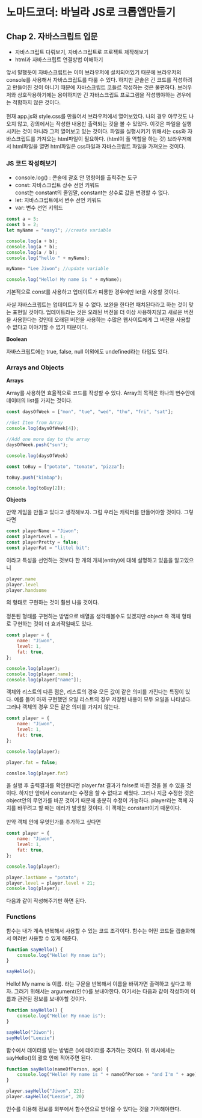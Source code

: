 # 노마드코더: 바닐라 JS로 크롭앱만들기

<h2>Chap 2. 자바스크립트 입문</h2>

* 자바스크립트 다뤄보기, 자바스크립트로 프로젝트 제작해보기
* html과 자바스크립트 연결방법 이해하기


앞서 말했듯이 자바스크립트는 이미 브라우저에 설치되어있기 때문에 브라우저의 console를 사용해서 자바스크립트를 다룰 수 있다.
하지만 콘솔은 긴 코드를 작성하려고 만들어진 것이 아니기 때문에 자바스크립트 코들르 작성하는 것은 불편하다.
브러우저와 상호작용하기에는 용이하지만 긴 자바스크립트 프로그램을 작성행야하는 경우에는 적합하지 않은 것이다.
<br><br>
현재 app.js와 style.css를 만들어서 브라우저에서 열어보았다.
나의 경우 아무것도 나오지 않고, 강의에서는 작성한 내용만 출력되는 것을 볼 수 있었다.
이것은 파일을 실행시키는 것이 아니라 그저 열어보고 있는 것이다.
파일을 실행시키기 위해서는 css와 자바스크립트를 가져오는 html파일이 필요하다. (html이 풀 역할을 하는 것)
브라우저에서 html파일을 열면 html파일은 css파일과 자바스크립트 파일을 가져오는 것이다.


<h3>JS 코드 작성해보기</h3>

* console.log() : 콘솔에 괄호 안 명령어를 출력주는 도구
* const: 자바스크립트 상수 선언 키워드 <br>
    const는 constant의 줄임말, constant는 상수로 값을 변경할 수 없다.
* let: 자바스크립트에서 변수 선언 키워드
* var: 변수 선언 키워드

```javascript
const a = 5;
const b = 2;
let myName = "easy1"; //create variable

console.log(a + b);
console.log(a * b);
console.log(a / b);
console.log("hello " + myName);

myName= "Lee Jiwon"; //update variable

console.log("Hello! My name is " + myName);

```

기본적으로 const를 사용하고 업데이트가 피룡한 경우에만 let을 사용할 것이다.


사실 자바스크립트는 업데이트가 될 수 없다.
보완을 한다면 패치된다라고 하는 것이 맞는 표현일 것이다.
업데이트라는 것은 오래된 버전을 더 이상 사용하지않고 새로운 버전을 사용한다는 것인데 오래된 버전을 사용하는 수많은 웹사이트에게 그 버전을 사용할 수 없다고 이야기할 수 없기 때문이다. 

**Boolean**

자바스크립트에는 true, false, null 이외에도 undefined라는 타입도 있다.
<br>

<h3>Arrays and Objects</h3>

**Arrays**

Array를 사용하면 효율적으로 코드를 작성할 수 있다.
Array의 목적은 하나의 변수안에 데이터의 list를 가지는 것이다.

```javascript
const daysOfWeek = ["mon", "tue", "wed", "thu", "fri", "sat"];

//Get Item from Array
console.log(daysOfWeek[4]);

//Add one more day to the array
daysOfWeek.push("sun");

console.log(daysOfWeek)
```

```javascript
const toBuy = ["potato", "tomato", "pizza"];

toBuy.push("kimbap");

console.log(toBuy[2]);
```

**Objects**

만약 게임을 만들고 있다고 생각해보자.
그럼 우리는 캐릭터를 만들어야할 것이다.
그렇다면 

```javascript
const playerName = "Jiwon";
const playerLevel = 1;
const playerPretty = false;
const playerFat = "littel bit";
```

이라고 특성을 선언하는 것보다 한 개의 개체(entity)에 대해 설명하고 있음을 알고있으니 

```javascript
player.name
player.level
player.handsome
```

의 형태로 구현하는 것이 훨씬 나을 것이다.
<br><br>
정돈된 형태를 구현하는 방법으로 배열을 생각해볼수도 있겠지만 object 즉 객체 형태로 구현하는 것이 더 효과적일때도 있다.

```javascript
const player = {
    name: "Jiwon",
    level: 1,
    fat: true,
};

console.log(player);
console.log(player.name);
console.log(player["name"]);
```

객체와 리스트의 다른 점은, 리스트의 경우 모든 값이 같은 의미를 가진다는 특징이 있다.
예를 들어 아까 구현했던 요일 리스트의 경우 저장된 내용이 모두 요일을 나타냈다.
그러나 객체의 경우 모든 같은 의미를 가지지 않는다.

```javascript
const player = {
    name: "Jiwon",
    level: 1,
    fat: true,
};

console.log(player);

player.fat = false;

consloe.log(player.fat)
```

을 실행 후 출력결과를 확인한다면 player.fat 결과가 false로 바뀐 것을 볼 수 있을 것이다.
하지만 앞에서 constant는 수정을 할 수 없다고 배웠다.
그러나 지금 수정한 것은 object안의 무언가를 바꾼 것이기 때문에 충분히 수정이 가능하다.
player라는 객체 자치를 바꾸려고 할 때는 에러가 발생할 것이다.
이 객체는 constant이기 때문이다.
<br><br>
만약 객체 안에 무엇인가를 추가하고 싶다면

```javascript
const player = {
    name: "Jiwon",
    level: 1,
    fat: true,
};

console.log(player);

player.lastName = "potato";
player.level = player.level + 21;
console.log(player);
```

다음과 같이 작성해주기만 하면 된다.
<br>

### Functions

함수는 내가 계속 반복해서 사용할 수 있는 코드 조각이다.
함수는 어떤 코드들 캡슐화해서 여러번 사용할 수 있게 해준다.

```javascript 
function sayHello() {
    console.log("Hello! My nmae is");
}

sayHello();
```

Hello! My name is 이름. 라는 구문을 반복해서 이름을 바꿔가면 출력하고 싶다고 하자.
그러기 위해서는 argument(인수)를 보내야한다.
여기서는 다음과 같이 작성하여 이름과 관련된 정보를 보내야할 것이다.

```javascript 
function sayHello() {
    console.log("Hello! My nmae is");
}

sayHello("Jiwon");
sayHello("Leezie")
```

함수에서 데이터를 받는 방법은 ()에 데이터를 추가하는 것이다.
위 예시에세는 sayHello()의 괄호 안에 적어주면 된다.

```javascript 
function sayHello(nameOfPerson, age) {
    console.log("Hello! My name is " + nameOfPerson + "and I'm " + age);
}

player.sayHello("Jiwon", 22);
player.sayHello("Leezie", 20)
```

인수를 이용해 정보를 외부에서 함수안으로 받아올 수 있다는 것을 기억해야한다.